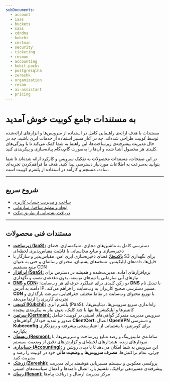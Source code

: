 ```yaml
---
subDocuments:
  - account
  - iaas
  - buckets
  - saas
  - cdndns
  - kubchi
  - certman
  - security
  - ticketing
  - resmon
  - accounting
  - kubit-packs
  - postgresqlha
  - zereshk
  - organization
  - resan
  - ai-assistant
  - pricing
---
```


# به مستندات جامع کوبیت خوش آمدید

مستندات با هدف ارائه‌ی راهنمایی کامل در استفاده از سرویس‌ها و ابزارهای ارائه‌شده توسط کوبیت طراحی شده‌اند. چه در آغاز مسیر استفاده از خدمات ابری باشید، چه در حال مدیریت پیشرفته‌ی زیرساخت‌ها، این راهنما به شما کمک می‌کند تا با ویژگی‌های کلیدی هر محصول آشنا شده و آن‌ها را به‌صورت گام‌به‌گام پیاده‌سازی و پیکربندی کنید.

در این صفحات، مستندات محصولات به تفکیک سرویس و کارکرد ارائه شده‌اند تا شما بتوانید به‌سرعت به اطلاعات موردنیاز دسترسی پیدا کنید. هدف ما فراهم‌کردن تجربه‌ای ساده، منسجم و کارآمد در استفاده از پلتفرم کوبیت است.

---

## شروع سریع

- [ساخت و مدیریت حساب کاربری](account)
- [ایجاد و تنظیم ساختار سازمانی](organization)
- [دریافت پشتیبانی از طریق تیکت](ticketing)

---

## مستندات فنی محصولات

- [**زیرساخت (IaaS):**](iaas) دسترسی کامل به ماشین‌های مجازی، شبکه‌سازی، فضای ذخیره‌سازی و منابع محاسباتی با قابلیت مقیاس‌پذیری لحظه‌ای
- [**باکت‌ها:**](buckets) فضای ذخیره‌سازی ابری امن، مقیاس‌پذیر و سازگار با S3 برای نگهداری فایل‌ها، داده‌های اپلیکیشن، نسخه‌های پشتیبان، محتوای رسانه‌ای و حتی به عنوان منبع مستقیم CDN
- [**ابرافزار (SaaS):**](saas) نرم‌افزارهای آماده، مدیریت‌شده و همیشه در دسترس برای نیازهای آنی سازمانی یا تیم‌های توسعه، بدون دغدغه‌ی نصب و نگهداری
- **[DNS و CDN:](cdndns)** دو رکن کلیدی برای عملکرد حرفه‌ای هر وب‌سایت؛ **DNS** با تبدیل نام دامنه به آدرس IP، مسیر دسترسی صحیح کاربران به وب‌سایت را فراهم می‌کند. **CDN** با توزیع محتوای وب‌سایت در نقاط مختلف جغرافیایی، سرعت بارگذاری و تجربه‌ی کاربری را ارتقا می‌دهد
- [**کوبچی (Kubchi):**](kubchi) پلتفرم ابری (PaaS)، راه‌اندازی سریع سرویس‌ها، دیتابیس‌ها، کانتینرها و اپلیکیشن‌ها تنها با چند کلیک، بدون نیاز به پیکربندی پیچیده
- [**سرتمن (Certman):**](certman) سرویس مدیریت متمرکز گواهی‌های امنیتی در کوبیت؛ شامل صدور و تمدید خودکار گواهی‌های **ClientCert**، اتصال **OpenVPN** و دسترسی **Kubeconfig** برای کوبرنتیز، با پشتیبانی از اعتبارسنجی پیشرفته و رمزنگاری یکپارچه
- [**ریسمان (Resmon):**](resmon) سامانه‌ی مانیتورینگ و رصد منابع زیرساخت و سرویس‌ها، با نمودارهای زنده، هشدارهای لحظه‌ای و گزارش‌های دقیق از وضعیت سیستم
- **[حسابداری (Accounting):](accounting)** این سرویس به شما امکان می‌دهد تا با دیدی روشن و جزئی، تمام تراکنش‌ها، **مصرف سرویس‌ها** و **وضعیت مالی** خود در کوبیت را رصد و مدیریت کنید
- [**زرشک (Zereshk):**](zereshk) پروکسی معکوس و سیستم مسیر‌یابی هوشمند برای مدیریت پیشرفته‌ی مسیردهی ترافیک، تقسیم بار، اتصال دامنه‌ها و اعمال سیاست‌های امنیتی
- [**رسان (Resan):**](resan) مرکز مدیریت ارسال و دریافت پیام‌ها
